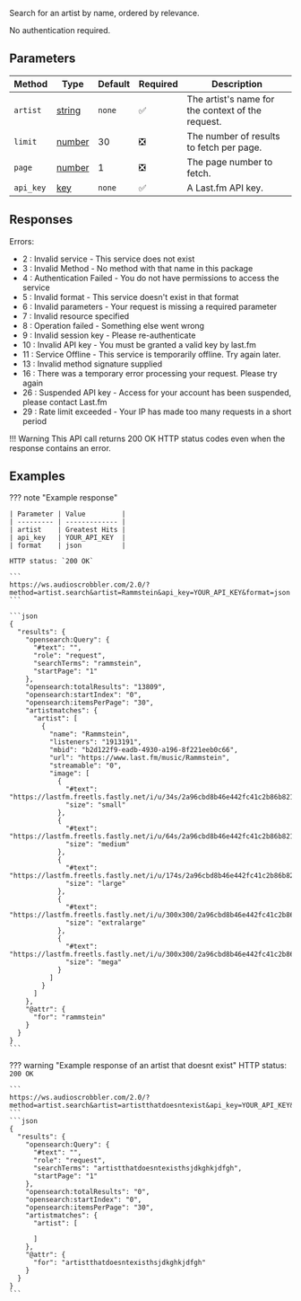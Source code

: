 Search for an artist by name, ordered by relevance.

No authentication required.

## Parameters

| Method | Type | Default | Required | Description 
| ------ | ---- | ------- | -------- | -----------
| `artist` | [string][string] | `none` | :white_check_mark: | The artist's name for the context of the request.
| `limit` | [number][number] | 30 | :negative_squared_cross_mark: | The number of results to fetch per page.
| `page` | [number][number] | 1 | :negative_squared_cross_mark: | The page number to fetch.
| `api_key` | [key][key] | `none` | :white_check_mark: | A Last.fm API key.

## Responses

Errors:

- 2 : Invalid service - This service does not exist
- 3 : Invalid Method - No method with that name in this package
- 4 : Authentication Failed - You do not have permissions to access the service
- 5 : Invalid format - This service doesn't exist in that format
- 6 : Invalid parameters - Your request is missing a required parameter
- 7 : Invalid resource specified
- 8 : Operation failed - Something else went wrong
- 9 : Invalid session key - Please re-authenticate
- 10 : Invalid API key - You must be granted a valid key by last.fm
- 11 : Service Offline - This service is temporarily offline. Try again later.
- 13 : Invalid method signature supplied
- 16 : There was a temporary error processing your request. Please try again
- 26 : Suspended API key - Access for your account has been suspended, please contact Last.fm
- 29 : Rate limit exceeded - Your IP has made too many requests in a short period

!!! Warning
    This API call returns 200 OK HTTP status codes even when the response contains an error.
    
## Examples

??? note "Example response"

    | Parameter | Value         |
    | --------- | ------------- |
    | artist    | Greatest Hits |
    | api_key   | YOUR_API_KEY  |
    | format    | json          |

    HTTP status: `200 OK`

    ```
    https://ws.audioscrobbler.com/2.0/?method=artist.search&artist=Rammstein&api_key=YOUR_API_KEY&format=json
    ```

    ```json
    {
      "results": {
        "opensearch:Query": {
          "#text": "",
          "role": "request",
          "searchTerms": "rammstein",
          "startPage": "1"
        },
        "opensearch:totalResults": "13809",
        "opensearch:startIndex": "0",
        "opensearch:itemsPerPage": "30",
        "artistmatches": {
          "artist": [
            {
              "name": "Rammstein",
              "listeners": "1913191",
              "mbid": "b2d122f9-eadb-4930-a196-8f221eeb0c66",
              "url": "https://www.last.fm/music/Rammstein",
              "streamable": "0",
              "image": [
                {
                  "#text": "https://lastfm.freetls.fastly.net/i/u/34s/2a96cbd8b46e442fc41c2b86b821562f.png",
                  "size": "small"
                },
                {
                  "#text": "https://lastfm.freetls.fastly.net/i/u/64s/2a96cbd8b46e442fc41c2b86b821562f.png",
                  "size": "medium"
                },
                {
                  "#text": "https://lastfm.freetls.fastly.net/i/u/174s/2a96cbd8b46e442fc41c2b86b821562f.png",
                  "size": "large"
                },
                {
                  "#text": "https://lastfm.freetls.fastly.net/i/u/300x300/2a96cbd8b46e442fc41c2b86b821562f.png",
                  "size": "extralarge"
                },
                {
                  "#text": "https://lastfm.freetls.fastly.net/i/u/300x300/2a96cbd8b46e442fc41c2b86b821562f.png",
                  "size": "mega"
                }
              ]
            }
          ]
        },
        "@attr": {
          "for": "rammstein"
        }
      }
    }
    ```

??? warning "Example response of an artist that doesnt exist"
    HTTP status: `200 OK`

    ```
    https://ws.audioscrobbler.com/2.0/?method=artist.search&artist=artistthatdoesntexist&api_key=YOUR_API_KEY&format=json
    ```
    ```json
    {
      "results": {
        "opensearch:Query": {
          "#text": "",
          "role": "request",
          "searchTerms": "artistthatdoesntexisthsjdkghkjdfgh",
          "startPage": "1"
        },
        "opensearch:totalResults": "0",
        "opensearch:startIndex": "0",
        "opensearch:itemsPerPage": "30",
        "artistmatches": {
          "artist": [
            
          ]
        },
        "@attr": {
          "for": "artistthatdoesntexisthsjdkghkjdfgh"
        }
      }
    }
    ```

[string]: https://developer.mozilla.org/en-US/docs/Web/JavaScript/Reference/Global_Objects/String
[number]: https://developer.mozilla.org/en-US/docs/Web/JavaScript/Reference/Global_Objects/Number
[key]: https://www.last.fm/api/account/create